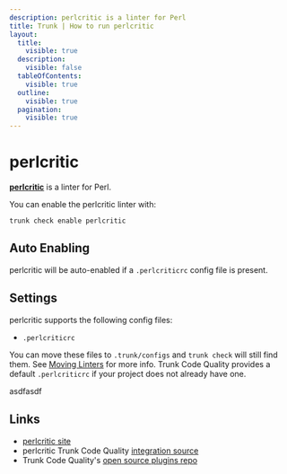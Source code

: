 ```yaml
---
description: perlcritic is a linter for Perl
title: Trunk | How to run perlcritic
layout:
  title:
    visible: true
  description:
    visible: false
  tableOfContents:
    visible: true
  outline:
    visible: true
  pagination:
    visible: true
---
```


# perlcritic

[**perlcritic**](https://metacpan.org/pod/Perl::Critic) is a linter for Perl.

You can enable the perlcritic linter with:

```shell
trunk check enable perlcritic
```

## Auto Enabling

perlcritic will be auto-enabled if a `.perlcriticrc` config file is present.

## Settings

perlcritic supports the following config files:
* `.perlcriticrc`

You can move these files to `.trunk/configs` and `trunk check` will still find them. See [Moving Linters](../configure-linters.md#moving-linters) for more info.
Trunk Code Quality provides a default `.perlcriticrc` if your project does not already have one.




asdfasdf



## Links

- [perlcritic site](https://metacpan.org/pod/Perl::Critic)
- perlcritic Trunk Code Quality [integration source](https://github.com/trunk-io/plugins/tree/main/linters/perlcritic)
- Trunk Code Quality's [open source plugins repo](https://github.com/trunk-io/plugins/tree/main)
